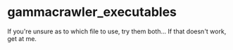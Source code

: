 # gammacrawler_executables
If you're unsure as to which file to use, try them both... If that doesn't work, get at me.
